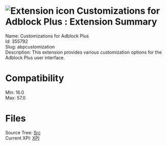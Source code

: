 # ![Extension icon](https://addons.thunderbird.net/static/img/addon-icons/appearance-64.png) Customizations for Adblock Plus : Extension Summary

Name: Customizations for Adblock Plus  
Id: 355792  
Slug: abpcustomization  
Description: This extension provides various customization options for the Adblock Plus user interface.
  

# Compatibility
Min: 16.0  
Max: 57.0  

# Files

Source Tree: [Src](C:/Dev/Thunderbird/ThunderKdB/xall/xOther/355792-abpcustomization/src)  
Current XPI: [XPI](C:/Dev/Thunderbird/ThunderKdB/xall/xOther/355792-abpcustomization/xpi)  



